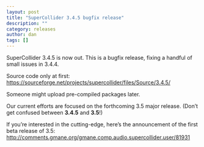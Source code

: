 ```yaml
---
layout: post
title: "SuperCollider 3.4.5 bugfix release"
description: ""
category: releases
author: dan
tags: []
---
```

<p>SuperCollider 3.4.5 is now out. This is a bugfix release, fixing a handful of small issues in 3.4.4.</p>
<p>Source code only at first:<br />
<a href="https://sourceforge.net/projects/supercollider/files/Source/3.4.5/">https://sourceforge.net/projects/supercollider/files/Source/3.4.5/</a></p>
<p>Someone might upload pre-compiled packages later.</p>
<p>Our current efforts are focused on the forthcoming 3.5 major release. (Don&#8217;t get confused between <strong>3.4.5</strong> and <strong>3.5</strong>!)</p>
<p>If you&#8217;re interested in the cutting-edge, here&#8217;s the announcement of the first beta release of 3.5: <a href="http://comments.gmane.org/gmane.comp.audio.supercollider.user/81931">http://comments.gmane.org/gmane.comp.audio.supercollider.user/81931</a></p>
